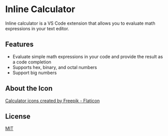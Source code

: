 # Inline Calculator

Inline calculator is a VS Code extension that allows you to evaluate math expressions in your text editor.

## Features

- Evaluate simple math expressions in your code and provide the result as a code completion
- Supports hex, binary, and octal numbers
- Support big numbers

## About the Icon

<a href="https://www.flaticon.com/free-icons/calculator" title="calculator icons">Calculator icons created by Freepik - Flaticon</a>

## License

[MIT](https://choosealicense.com/licenses/mit/)
